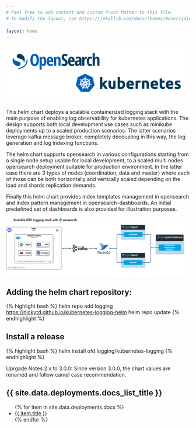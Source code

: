 ```yaml
---
# Feel free to add content and custom Front Matter to this file.
# To modify the layout, see https://jekyllrb.com/docs/themes/#overriding-theme-defaults

layout: home
---
```


![Kubernetes Logging Stack](images/opensearch-k8s.png)

This helm chart deploys a scalable containerized logging stack with the main purpose of enabling log observability for kubernetes applications. The design supports both local development use cases such as minikube deployments up to a scaled production scenarios. The latter scenarios leverage kafka message broker, completely decoupling in this way,  the log generation and log indexing functions.

The helm chart supports opensearch in various configurations starting from a single node setup usable for local development, to a scaled multi nodes opensearch deployment suitable for production environment. In the latter case there are 3 types of nodes (coordination, data and master) where each of those can be both horizontally and vertically scaled depending on the load and shards replication demands.

Finally this helm chart provides index templates management in opensearch and index pattern management in opensearch-dashboards. An initial predefined set of dashboards is also provided for illustration purposes.

![Kubernetes Logging Stack](images/k8s-logging-stack.jpg)

## Adding the helm chart repository:
{% highlight bash %}
helm repo add logging https://nickytd.github.io/kubernetes-logging-helm
helm repo update
{% endhighlight %}

## Install a release
{% highlight bash %}
helm install ofd logging/kubernetes-logging
{% endhighlight %}

Uprgade Notes 2.x to 3.0.0:
Since version 3.0.0, the chart values are renamed and follow camel case recommendation.

<h2>{{ site.data.deployments.docs_list_title }}</h2>
<ul>
   {% for item in site.data.deployments.docs %}
      <li><a href="{{ item.url }}">{{ item.title }}</a></li>
   {% endfor %}
</ul>